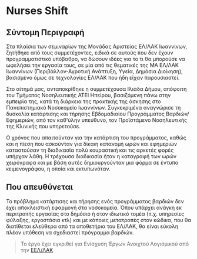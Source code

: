 ﻿# Nurses Shift

## Σύντομη Περιγραφή
Στα πλαίσια των σεμιναρίων της Μονάδας Αριστείας ΕΛ/ΛΑΚ Ιωαννίνων, ζητήθηκε από τους συμμετέχοντες, ειδικά σε αυτούς που δεν έχουν προγραμματιστικό υπόβαθρο, να δώσουν ιδέες για το τι θα μπορούσε να ωφελήσει την εργασία τους, σε μία από τις θεματικές της ΜΑ ΕΛ/ΛΑΚ Ιωαννίνων (Περιβάλλον-Αγροτική Ανάπτυξη, Υγεία, Δημόσια Διοίκηση), βασισμένο όμως σε τεχνολογίες ΕΛ/ΛΑΚ που ήδη είχαν παρουσιαστεί.

Στο αίτημά μας, ανταποκρίθηκε η συμμετέχουσα Ιλιάδα Δήμου, απόφοιτη του Τμήματος Νοσηλευτικής ΑΤΕΙ Ηπείρου, βασιζόμενη πάνω στην εμπειρία της, κατά τη διάρκεια της πρακτικής της άσκησης στο Πανεπιστημιακό Νοσοκομείο Ιωαννίνων. Συγκεκριμένα αναγνώρισε τη δυσκολία κατάρτισης και τήρησης Εβδομαδιαίου Προγράμματος Βαρδιών/Εφημεριών, από τον καθ'ύλην υπεύθυνο, τον Προϊστάμενο Νοσηλευτικής της Κλινικής που υπηρετούσε.

Ο χρόνος που απαιτούνταν για την κατάρτιση του προγράμματος, καθώς και η πίεση που ασκούνταν για δίκαιη κατανομή ωρών και εφημεριών καταστούσαν τη διαδικασία πολύ κουραστική και τις αρκετές φορές υπήρχαν λάθη. Η τρέχουσα διαδικασία ήταν η καταγραφή των ωρών χειρόγραφα και με βάση αυτές δημιουργούνταν μια φόρμα σε έντυπο κειμενογράφου, η οποία και εκτυπωνόταν. 

## Που απευθύνεται

Το πρόβλημα κατάρτισης και τήρησης ενός προγράμματος βαρδιών δεν έχει αποκλειστική εφαρμογή στα νοσοκομεία. Όπου υπάρχει ανάγκη εκ περιτροπής εργασίας στο δημόσιο ή στον ιδιωτικό τομέα (π.χ. υπηρεσίες φύλαξης, εργοστάσια κτλ) και με κάποιες μετατροπές στον κώδικα, που θα διατίθεται ελεύθερα από τα αποθετήρια του ΕΛ/ΛΑΚ, θα είναι εύκολη πλέον υπόθεση να σχεδιαστεί πρόγραμμα βαρδιών.
  
> Το έργο έχει εγκριθεί για Ενίσχυση Έργων Ανοιχτού Λογισμικού από την [ΕΕΛ/ΛΑΚ](https://ellak.gr/)
